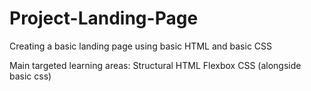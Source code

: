 # Project-Landing-Page
Creating a basic landing page using basic HTML and basic CSS

Main targeted learning areas:
Structural HTML
Flexbox CSS (alongside basic css)